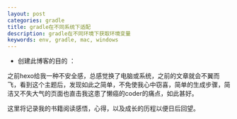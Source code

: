```yaml
---
layout: post
categories: gradle
title: gradle在不同系统下适配
description: gradle在不同环境下获取环境变量
keywords: env, gradle, mac, windows
---
```


* 创建此博客的目的 ：

之前hexo给我一种不安全感，总感觉换了电脑或系统，之前的文章就会不翼而飞，看到这个主题后，发现如此之简单，不免使我心中窃喜，简单的生成步骤，简洁又不失大气的页面也直击我这患了懒癌的coder的痛点，如此甚好。

这里将记录我的书籍阅读感悟，心得，以及成长的历程以便日后回望。




